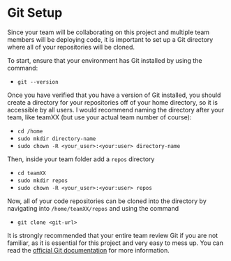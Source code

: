 # Git Setup
Since your team will be collaborating on this project and multiple team members will be deploying code, it is important to set up a Git directory where all of your repositories will be cloned.

To start, ensure that your environment has Git installed by using the command:

* `git --version`

Once you have verified that you have a version of Git installed, you should create a directory for your repositories off of your home directory, so it is accessible by all users. I would recommend naming the directory after your team, like teamXX (but use your actual team number of course):

* `cd /home`
* `sudo mkdir directory-name`
* `sudo chown -R <your_user>:<your:user> directory-name`

Then, inside your team folder add a `repos` directory

* `cd teamXX`
* `sudo mkdir repos`
* `sudo chown -R <your_user>:<your:user> repos`

Now, all of your code repositories can be cloned into the directory by navigating into `/home/teamXX/repos` and using the command

* `git clone <git-url>`

It is strongly recommended that your entire team review Git if you are not familiar, as it is essential for this project and very easy to mess up. You can read the [official Git documentation](https://git-scm.com/docs) for more information.
